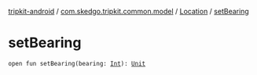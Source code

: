 [tripkit-android](../../index.md) / [com.skedgo.tripkit.common.model](../index.md) / [Location](index.md) / [setBearing](./set-bearing.md)

# setBearing

`open fun setBearing(bearing: `[`Int`](https://kotlinlang.org/api/latest/jvm/stdlib/kotlin/-int/index.html)`): `[`Unit`](https://kotlinlang.org/api/latest/jvm/stdlib/kotlin/-unit/index.html)